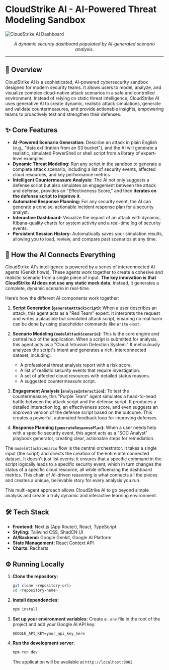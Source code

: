 # CloudStrike AI - AI-Powered Threat Modeling Sandbox

![CloudStrike AI Dashboard](https://placehold.co/800x450.png)
*<p align="center">A dynamic security dashboard populated by AI-generated scenario analysis.</p>*

---

## 🚀 Overview

CloudStrike AI is a sophisticated, AI-powered cybersecurity sandbox designed for modern security teams. It allows users to model, analyze, and visualize complex cloud-native attack scenarios in a safe and controlled environment. Instead of relying on static threat intelligence, CloudStrike AI uses generative AI to create dynamic, realistic attack simulations, generate and validate countermeasures, and provide actionable insights, empowering teams to proactively test and strengthen their defenses.

## ✨ Core Features

-   **AI-Powered Scenario Generation:** Describe an attack in plain English (e.g., "data exfiltration from an S3 bucket"), and the AI will generate a realistic, simulated PowerShell or shell script from a library of expert-level examples.
-   **Dynamic Threat Modeling:** Run any script in the sandbox to generate a complete attack scenario, including a list of security events, affected cloud resources, and key performance metrics.
-   **Intelligent Countermeasure Analysis:** The AI not only suggests a defense script but also simulates an engagement between the attack and defense, provides an "Effectiveness Score," and then **iterates on the defense script to improve it**.
-   **Automated Response Planning:** For any security event, the AI can generate a concise, actionable incident response plan for a security analyst.
-   **Interactive Dashboard:** Visualize the impact of an attack with dynamic, Kibana-quality charts for system activity and a real-time log of security events.
-   **Persistent Session History:** Automatically saves your simulation results, allowing you to load, review, and compare past scenarios at any time.

## 🤖 How the AI Connects Everything

CloudStrike AI's intelligence is powered by a series of interconnected AI agents (Genkit flows). These agents work together to create a cohesive and realistic scenario from a single piece of input. **The key innovation is that CloudStrike AI does not use any static mock data.** Instead, it generates a complete, dynamic scenario in real-time.

Here’s how the different AI components work together:

1.  **Script Generation (`generateAttackScript`):** When a user describes an attack, this agent acts as a "Red Team" expert. It interprets the request and writes a plausible but simulated attack script, ensuring no real harm can be done by using placeholder commands like `Write-Host`.

2.  **Scenario Modeling (`modelAttackScenario`):** This is the core engine and central hub of the application. When a script is submitted for analysis, this agent acts as a "Cloud Intrusion Detection System." It meticulously analyzes the script's intent and generates a rich, interconnected dataset, including:
    -   A professional threat analysis report with a risk score.
    -   A list of realistic security events that require investigation.
    -   A set of affected cloud resources with detailed status reasons.
    -   A suggested countermeasure script.

3.  **Engagement Analysis (`analyzeInteraction`):** To test the countermeasure, this "Purple Team" agent simulates a head-to-head battle between the attack script and the defense script. It produces a detailed interaction log, an effectiveness score, and even suggests an *improved* version of the defense script based on the outcome. This creates a powerful, automated feedback loop for improving defenses.

4.  **Response Planning (`generateResponsePlan`):** When a user needs help with a specific security event, this agent acts as a "SOC Analyst" playbook generator, creating clear, actionable steps for remediation.

The `modelAttackScenario` flow is the central orchestrator. It takes a single input (the script) and directs the creation of the entire interconnected dataset. It doesn't just list events; it ensures that a specific command in the script logically leads to a specific security event, which in turn changes the status of a specific cloud resource, all while influencing the dashboard metrics. This chain of AI-driven reasoning is what connects all the pieces and creates a unique, believable story for every analysis you run.

This multi-agent approach allows CloudStrike AI to go beyond simple analysis and create a truly dynamic and interactive learning environment.

## 🛠️ Tech Stack

-   **Frontend:** Next.js (App Router), React, TypeScript
-   **Styling:** Tailwind CSS, ShadCN UI
-   **AI/Backend:** Google Genkit, Google AI Platform
-   **State Management:** React Context API
-   **Charts:** Recharts

## ⚙️ Running Locally

1.  **Clone the repository:**
    ```bash
    git clone <repository-url>
    cd <repository-name>
    ```

2.  **Install dependencies:**
    ```bash
    npm install
    ```

3.  **Set up your environment variables:**
    Create a `.env` file in the root of the project and add your Google AI API key:
    ```
    GOOGLE_API_KEY=your_api_key_here
    ```

4.  **Run the development server:**
    ```bash
    npm run dev
    ```

    The application will be available at `http://localhost:9002`.
